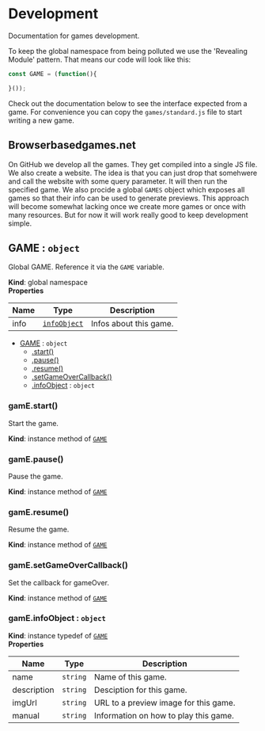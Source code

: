 # Development

Documentation for games development.

To keep the global namespace from being polluted we use the 'Revealing Module' pattern. That means our code will look like this:
```JavaScript
const GAME = (function(){

}());
```

Check out the documentation below to see the interface expected from a game. For convenience you can copy the `games/standard.js` file to start writing a new game.

## Browserbasedgames.net

On GitHub we develop all the games. They get compiled into a single JS file. We also create a website. The idea is that you can just drop that somehwere and call the website with some query parameter. It will then run the specified game. We also procide a global `GAMES` object which exposes all games so that their info can be used to generate previews. This approach will become somewhat lacking once we create more games or once with many resources. But for now it will work really good to keep development simple.

<a name="GAME"></a>

## GAME : <code>object</code>
Global GAME.	Reference it via the `GAME` variable.

**Kind**: global namespace  
**Properties**

| Name | Type | Description |
| --- | --- | --- |
| info | <code>[infoObject](#GAME+infoObject)</code> | Infos about this game. |


* [GAME](#GAME) : <code>object</code>
    * [.start()](#GAME+start)
    * [.pause()](#GAME+pause)
    * [.resume()](#GAME+resume)
    * [.setGameOverCallback()](#GAME+setGameOverCallback)
    * [.infoObject](#GAME+infoObject) : <code>object</code>

<a name="GAME+start"></a>

### gamE.start()
Start the game.

**Kind**: instance method of <code>[GAME](#GAME)</code>  
<a name="GAME+pause"></a>

### gamE.pause()
Pause the game.

**Kind**: instance method of <code>[GAME](#GAME)</code>  
<a name="GAME+resume"></a>

### gamE.resume()
Resume the game.

**Kind**: instance method of <code>[GAME](#GAME)</code>  
<a name="GAME+setGameOverCallback"></a>

### gamE.setGameOverCallback()
Set the callback for gameOver.

**Kind**: instance method of <code>[GAME](#GAME)</code>  
<a name="GAME+infoObject"></a>

### gamE.infoObject : <code>object</code>
**Kind**: instance typedef of <code>[GAME](#GAME)</code>  
**Properties**

| Name | Type | Description |
| --- | --- | --- |
| name | <code>string</code> | Name of this game. |
| description | <code>string</code> | Desciption for this game. |
| imgUrl | <code>string</code> | URL to a preview image for this game. |
| manual | <code>string</code> | Information on how to play this game. |


